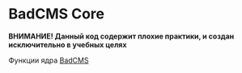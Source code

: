 BadCMS Core
=========================
__ВНИМАНИЕ! Данный код содержит плохие практики, и создан исключительно в учебных целях__


Функции ядра [BadCMS](https://github.com/badcms/badcms)